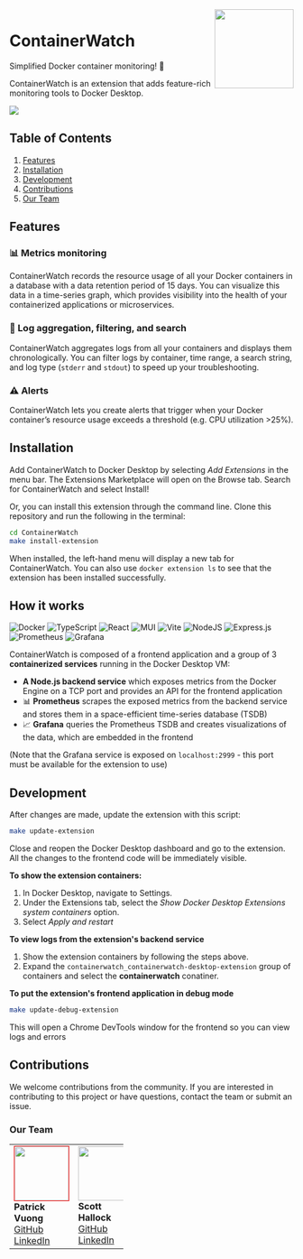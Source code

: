 <img align="right" width="140" src="https://github.com/oslabs-beta/ContainerWatch/assets/121207468/aa33bc69-c81e-4b7b-af03-90e358318b83"/>

# ContainerWatch

Simplified Docker container monitoring! 🐳

ContainerWatch is an extension that adds feature-rich monitoring tools to Docker Desktop.

<img src="https://github.com/oslabs-beta/ContainerWatch/assets/121207468/047c6ce3-631c-4623-adb3-d9369f9315ad" />

## Table of Contents

1. [Features](#features)
2. [Installation](#installation)
3. [Development](#development)
4. [Contributions](#contributions)
5. [Our Team](#our-team)

## Features

### 📊 Metrics monitoring

ContainerWatch records the resource usage of all your Docker containers in a database with a data retention period of 15 days. You can visualize this data in a time-series graph, which provides visibility into the health of your containerized applications or microservices.

### 🔎 Log aggregation, filtering, and search

ContainerWatch aggregates logs from all your containers and displays them chronologically. You can filter logs by container, time range, a search string, and log type (`stderr` and `stdout`) to speed up your troubleshooting.

### ⚠️ Alerts

ContainerWatch lets you create alerts that trigger when your Docker container’s resource usage exceeds a threshold (e.g. CPU utilization >25%).

## Installation

Add ContainerWatch to Docker Desktop by selecting *Add Extensions* in the menu bar. The Extensions Marketplace will open on the Browse tab. Search for ContainerWatch and select Install!

Or, you can install this extension through the command line. Clone this repository and run the following in the terminal:
```bash
cd ContainerWatch
make install-extension
```

When installed, the left-hand menu will display a new tab for ContainerWatch. You can also use `docker extension ls` to see that the extension has been installed successfully.

## How it works

![Docker](https://img.shields.io/badge/docker-%230db7ed.svg?style=for-the-badge&logo=docker&logoColor=white)
![TypeScript](https://img.shields.io/badge/typescript-%23007ACC.svg?style=for-the-badge&logo=typescript&logoColor=white)
![React](https://img.shields.io/badge/react-%2320232a.svg?style=for-the-badge&logo=react&logoColor=%2361DAFB)
![MUI](https://img.shields.io/badge/MUI-%230081CB.svg?style=for-the-badge&logo=mui&logoColor=white)
![Vite](https://img.shields.io/badge/vite-%23646CFF.svg?style=for-the-badge&logo=vite&logoColor=white)
![NodeJS](https://img.shields.io/badge/node.js-6DA55F?style=for-the-badge&logo=node.js&logoColor=white)
![Express.js](https://img.shields.io/badge/express.js-%23404d59.svg?style=for-the-badge&logo=express&logoColor=%2361DAFB)
![Prometheus](https://img.shields.io/badge/Prometheus-E6522C?style=for-the-badge&logo=Prometheus&logoColor=white)
![Grafana](https://img.shields.io/badge/grafana-%23F46800.svg?style=for-the-badge&logo=grafana&logoColor=white)

ContainerWatch is composed of a frontend application and a group of 3 **containerized services** running in the Docker Desktop VM:
- **A Node.js backend service** which exposes metrics from the Docker Engine on a TCP port and provides an API for the frontend application
- 📊 **Prometheus** scrapes the exposed metrics from the backend service and stores them in a space-efficient time-series database (TSDB)
- 📈 **Grafana** queries the Prometheus TSDB and creates visualizations of the data, which are embedded in the frontend

(Note that the Grafana service is exposed on `localhost:2999` - this port must be available for the extension to use)

## Development

After changes are made, update the extension with this script:
```bash
make update-extension
```

Close and reopen the Docker Desktop dashboard and go to the extension. All the changes to the frontend code will be immediately visible.

**To show the extension containers:**
1. In Docker Desktop, navigate to Settings.
2. Under the Extensions tab, select the *Show Docker Desktop Extensions system containers* option.
3. Select *Apply and restart*

**To view logs from the extension's backend service**
1. Show the extension containers by following the steps above.
2. Expand the `containerwatch_containerwatch-desktop-extension` group of containers and select the **containerwatch** conatiner.

**To put the extension's frontend application in debug mode**
```bash
make update-debug-extension
```
This will open a Chrome DevTools window for the frontend so you can view logs and errors

## Contributions
We welcome contributions from the community. If you are interested in contributing to this project or have questions, contact the team or submit an issue.


### Our Team
<table style="width:40%;">
   <tr>
    <td style="width:200px">
      <img src="https://github.com/patrickv77.png" style="width:6rem; border:1px solid red" /><br>
      <strong>Patrick Vuong</strong><br>
      <a href="https://github.com/patrickv77">GitHub</a><br/>
      <a href="https://www.linkedin.com/in/patrickqvuong/">LinkedIn</a>
    </td>
    <td style="width:200px">
      <img src="https://github.com/scotthallock.png" style="width:6rem;" /><br/>
      <strong>Scott Hallock</strong><br/>
      <a href="https://github.com/scotthallock">GitHub</a><br/>
      <a href="https://www.linkedin.com/in/scottjhallock/">LinkedIn</a>
    </td>
    <td style="width:200px">
      <img src="https://github.com/leejun07.png" style="width:6rem;" /><br/>
      <strong>Jun Lee</strong><br/>
      <a href="https://github.com/leejun07">GitHub</a><br/>
      <a href="https://www.linkedin.com/in/junlee97/">LinkedIn</a>
    </td>
    <td style="width:200px">
      <img src="https://github.com/davidchuang5.png" style="width:6rem;" /><br/>
      <strong>David Chuang</strong><br/>
      <a href="https://github.com/davidchuang5">GitHub</a><br/>
      <a href="https://www.linkedin.com/in/david-chuang-83265a9a/">LinkedIn</a>
    </td>
  </tr>
</table>
